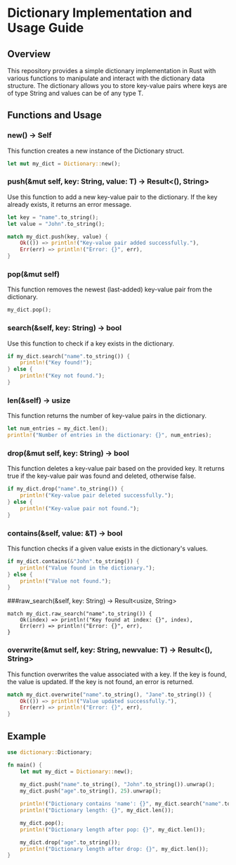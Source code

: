 # Dictionary Implementation and Usage Guide
## Overview

This repository provides a simple dictionary implementation in Rust with various functions to manipulate 
and interact with the dictionary data structure. 
The dictionary allows you to store key-value pairs
where keys are of type String and values can be of any type T.

## Functions and Usage

### new() -> Self
This function creates a new instance of the Dictionary struct.
```rs
let mut my_dict = Dictionary::new();
```
### push(&mut self, key: String, value: T) -> Result<(), String>
Use this function to add a new key-value pair to the dictionary. 
If the key already exists, it returns an error message.
```rs
let key = "name".to_string();
let value = "John".to_string();

match my_dict.push(key, value) {
    Ok(()) => println!("Key-value pair added successfully."),
    Err(err) => println!("Error: {}", err),
}
```
### pop(&mut self)
This function removes the newest (last-added) key-value pair from the dictionary.
```rs
my_dict.pop();
```
### search(&self, key: String) -> bool
Use this function to check if a key exists in the dictionary.
```rs
if my_dict.search("name".to_string()) {
    println!("Key found!");
} else {
    println!("Key not found.");
}

```
### len(&self) -> usize
This function returns the number of key-value pairs in the dictionary.
```rs
let num_entries = my_dict.len();
println!("Number of entries in the dictionary: {}", num_entries);

```
### drop(&mut self, key: String) -> bool
This function deletes a key-value pair based on the provided key. It returns true if the key-value pair was found and deleted, otherwise false.
```rs
if my_dict.drop("name".to_string()) {
    println!("Key-value pair deleted successfully.");
} else {
    println!("Key-value pair not found.");
}

```
### contains(&self, value: &T) -> bool
This function checks if a given value exists in the dictionary's values.
```rs
if my_dict.contains(&"John".to_string()) {
    println!("Value found in the dictionary.");
} else {
    println!("Value not found.");
}

```
###raw_search(&self, key: String) -> Result<usize, String>
```
match my_dict.raw_search("name".to_string()) {
    Ok(index) => println!("Key found at index: {}", index),
    Err(err) => println!("Error: {}", err),
}

```
### overwrite(&mut self, key: String, newvalue: T) -> Result<(), String>
This function overwrites the value associated with a key. If the key is found, the value is updated. If the key is not found, an error is returned.
```rs
match my_dict.overwrite("name".to_string(), "Jane".to_string()) {
    Ok(()) => println!("Value updated successfully."),
    Err(err) => println!("Error: {}", err),
}

```
## Example
```rs
use dictionary::Dictionary;

fn main() {
    let mut my_dict = Dictionary::new();
    
    my_dict.push("name".to_string(), "John".to_string()).unwrap();
    my_dict.push("age".to_string(), 25).unwrap();

    println!("Dictionary contains 'name': {}", my_dict.search("name".to_string()));
    println!("Dictionary length: {}", my_dict.len());

    my_dict.pop();
    println!("Dictionary length after pop: {}", my_dict.len());

    my_dict.drop("age".to_string());
    println!("Dictionary length after drop: {}", my_dict.len());
}

```
